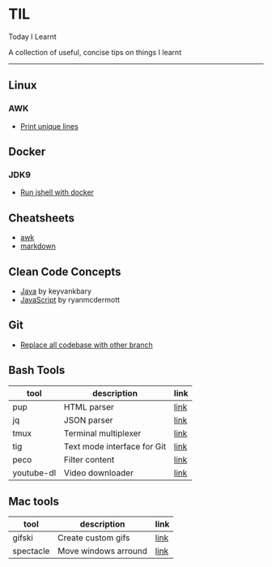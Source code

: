 # TIL
Today I Learnt

A collection of useful, concise tips on things I learnt

---

## Linux

### AWK
- [ Print unique lines ](linux/awk/uniq-lines.md)

## Docker

### JDK9
- [ Run jshell with docker ](docker/jdk/jshel.md)

## Cheatsheets
- [awk](https://www.shortcutfoo.com/app/dojos/awk/cheatsheet) 
- [markdown](https://github.com/adam-p/markdown-here/wiki/Markdown-Cheatsheet)

## Clean Code Concepts
- [Java](https://github.com/keyvanakbary/book-notes/blob/master/effective-java.md) by keyvankbary
- [JavaScript](https://github.com/ryanmcdermott/clean-code-javascript) by ryanmcdermott

## Git
- [ Replace all codebase with other branch ](git/merge-ours-strategy.md)

## Bash Tools
| tool | description | link |
| ---- | ----------- | ---- |
| pup  | HTML parser | [link](https://github.com/ericchiang/pup)|
| jq   | JSON parser | [link](https://stedolan.github.io/jq/)| 
| tmux | Terminal multiplexer | [link](https://github.com/tmux/tmux/wiki)|
| tig | Text mode interface for Git | [link](https://github.com/jonas/tig) |
| peco | Filter content | [link](https://github.com/peco/peco) |
| youtube-dl | Video downloader | [link](https://ytdl-org.github.io/youtube-dl/index.html) |

## Mac tools
| tool | description | link |
| ---- | ----------- | ---- |
| gifski | Create custom gifs | [link](https://sindresorhus.com/gifski) |
| spectacle | Move windows arround | [link](https://www.spectacleapp.com/) |